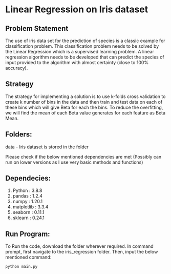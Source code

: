 # Linear Regression on Iris dataset

## Problem Statement
The use of iris data set for the prediction of species is a classic example for classification problem. This classification problem needs to be solved by the Linear Regression which is a supervised learning problem. A linear regression algorithm needs to be developed that can predict the species of input provided to the algorithm with almost certainty (close to 100% accuracy).

## Strategy
The strategy for implementing a solution is to use k-folds cross validation to create k number of bins in the data and then train and test data on each of these bins which will give Beta for each the bins. To reduce the overfitting, we will find the mean of each Beta value generates for each feature as Beta Mean.

## Folders:
data - Iris dataset is stored in the folder

Please check if the below mentioned dependencies are met 
(Possibly can run on lower versions as I use very basic methods and functions)

## Dependecies:
1. Python : 3.8.8
2. pandas : 1.2.4
3. numpy : 1.20.1
4. matplotlib : 3.3.4
5. seaborn : 0.11.1
6. sklearn : 0.24.1

## Run Program:
To Run the code, download the folder wherever required.
In command prompt, first navigate to the iris_regression folder. 
Then, input the below mentioned command:
```
python main.py
```